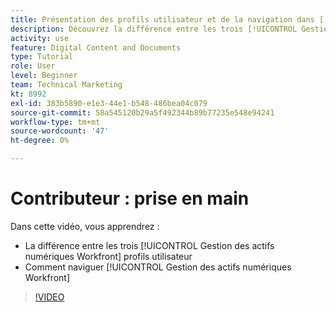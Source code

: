 ```yaml
---
title: Présentation des profils utilisateur et de la navigation dans [!UICONTROL Gestion des actifs numériques Workfront]
description: Découvrez la différence entre les trois [!UICONTROL Gestion des actifs numériques Workfront] profils utilisateur et navigation [!UICONTROL Gestion des actifs numériques Workfront].
activity: use
feature: Digital Content and Documents
type: Tutorial
role: User
level: Beginner
team: Technical Marketing
kt: 8992
exl-id: 383b5890-e1e3-44e1-b548-486bea04c079
source-git-commit: 58a545120b29a5f492344b89b77235e548e94241
workflow-type: tm+mt
source-wordcount: '47'
ht-degree: 0%

---
```


# Contributeur : prise en main

Dans cette vidéo, vous apprendrez :

* La différence entre les trois [!UICONTROL Gestion des actifs numériques Workfront] profils utilisateur
* Comment naviguer [!UICONTROL Gestion des actifs numériques Workfront]

>[!VIDEO](https://video.tv.adobe.com/v/335252/?quality=12)
